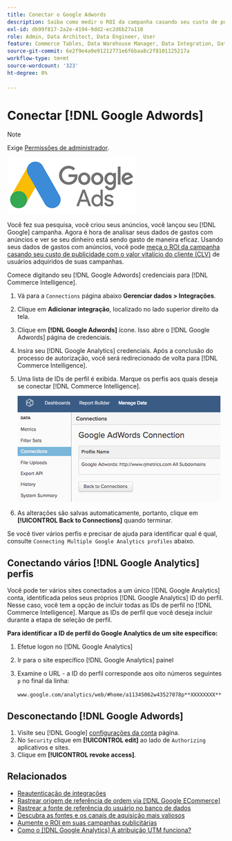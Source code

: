 ```yaml
---
title: Conectar o Google Adwords
description: Saiba como medir o ROI da campanha casando seu custo de publicidade e o valor vitalício do cliente (CLV) dos usuários adquiridos de suas campanhas.
exl-id: db99f817-2a2e-4194-9dd2-ec2d6b27a118
role: Admin, Data Architect, Data Engineer, User
feature: Commerce Tables, Data Warehouse Manager, Data Integration, Data Import/Export
source-git-commit: 6e2f9e4a9e91212771e6f6baa8c2f8101125217a
workflow-type: tm+mt
source-wordcount: '323'
ht-degree: 0%

---
```


# Conectar [!DNL Google Adwords]

>[!NOTE]
>
>Exige [Permissões de administrador](../../../administrator/user-management/user-management.md).

![](../../../assets/Google_Adwords_logo.png)

Você fez sua pesquisa, você criou seus anúncios, você lançou seu [!DNL Google] campanha. Agora é hora de analisar seus dados de gastos com anúncios e ver se seu dinheiro está sendo gasto de maneira eficaz. Usando seus dados de gastos com anúncios, você pode [meça o ROI da campanha casando seu custo de publicidade com o valor vitalício do cliente (CLV)](../../analysis/roi-ad-camp.md) de usuários adquiridos de suas campanhas.

Comece digitando seu [!DNL Google Adwords] credenciais para [!DNL Commerce Intelligence].

1. Vá para a `Connections` página abaixo **Gerenciar dados > Integrações**.
1. Clique em **Adicionar integração**, localizado no lado superior direito da tela.
1. Clique em **[!DNL Google Adwords]** ícone. Isso abre o [!DNL Google Adwords] página de credenciais.
1. Insira seu [!DNL Google Analytics] credenciais. Após a conclusão do processo de autorização, você será redirecionado de volta para [!DNL Commerce Intelligence].
1. Uma lista de IDs de perfil é exibida. Marque os perfis aos quais deseja se conectar [!DNL Commerce Intelligence].

   ![](../../../assets/cnnct-profile.png)

1. As alterações são salvas automaticamente, portanto, clique em **[!UICONTROL Back to Connections]** quando terminar.

Se você tiver vários perfis e precisar de ajuda para identificar qual é qual, consulte `Connecting Multiple Google Analytics profiles` abaixo.

## Conectando vários [!DNL Google Analytics] perfis

Você pode ter vários sites conectados a um único [!DNL Google Analytics] conta, identificada pelos seus próprios [!DNL Google Analytics] ID do perfil. Nesse caso, você tem a opção de incluir todas as IDs de perfil no [!DNL Commerce Intelligence]. Marque as IDs de perfil que você deseja incluir durante a etapa de seleção de perfil.

**Para identificar a ID de perfil do Google Analytics de um site específico:**

1. Efetue logon no [!DNL Google Analytics]
1. Ir para o site específico [!DNL Google Analytics] painel
1. Examine o URL - a ID do perfil corresponde aos oito números seguintes `p` no final da linha:

   `www.google.com/analytics/web/#home/a11345062w43527078p**XXXXXXXX**`

## Desconectando [!DNL Google Adwords]

1. Visite seu [!DNL Google] [configurações da conta](https://www.google.com/account/about/?hl=en) página.
1. No `Security` clique em **[!UICONTROL edit]** ao lado de `Authorizing` aplicativos e sites.
1. Clique em **[!UICONTROL revoke access]**.

## Relacionados

* [Reautenticação de integrações](https://experienceleague.adobe.com/docs/commerce-knowledge-base/kb/how-to/mbi-reauthenticating-integrations.html)
* [Rastrear origem de referência de ordem via [!DNL Google ECommerce]](../integrations/google-ecommerce.md)
* [Rastrear a fonte de referência do usuário no banco de dados](../../analysis/google-track-user-acq.md)
* [Descubra as fontes e os canais de aquisição mais valiosos](../../analysis/most-value-source-channel.md)
* [Aumente o ROI em suas campanhas publicitárias](../../analysis/roi-ad-camp.md)
* [Como o [!DNL Google Analytics] A atribuição UTM funciona?](../../analysis/utm-attributes.md)
